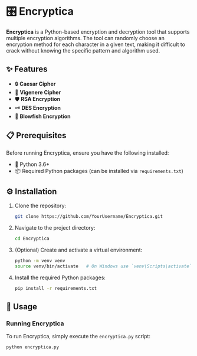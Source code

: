 # 🎛️ Encryptica

**Encryptica** is a Python-based encryption and decryption tool that supports multiple encryption algorithms. The tool can randomly choose an encryption method for each character in a given text, making it difficult to crack without knowing the specific pattern and algorithm used.

## ✨ Features

- 🔒 **Caesar Cipher**
- 🔑 **Vigenere Cipher**
- 🛡️ **RSA Encryption**
- 🗝️ **DES Encryption**
- 🚀 **Blowfish Encryption**

## 📋 Prerequisites

Before running Encryptica, ensure you have the following installed:

- 🐍 Python 3.6+
- 📦 Required Python packages (can be installed via `requirements.txt`)

## ⚙️ Installation

1. Clone the repository:

    ```bash
    git clone https://github.com/YourUsername/Encryptica.git
    ```

2. Navigate to the project directory:

    ```bash
    cd Encryptica
    ```

3. (Optional) Create and activate a virtual environment:

    ```bash
    python -m venv venv
    source venv/bin/activate   # On Windows use `venv\Scripts\activate`
    ```

4. Install the required Python packages:

    ```bash
    pip install -r requirements.txt
    ```

## 🚀 Usage

### Running Encryptica

To run Encryptica, simply execute the `encryptica.py` script:

```bash
python encryptica.py
